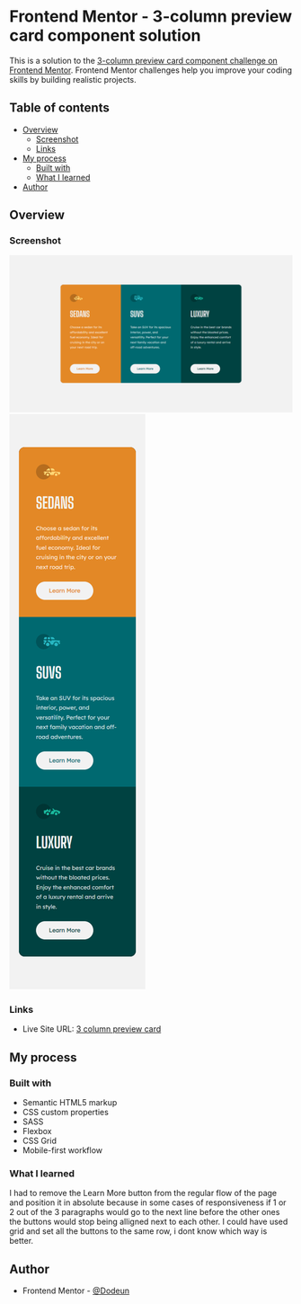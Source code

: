 # Frontend Mentor - 3-column preview card component solution

This is a solution to the [3-column preview card component challenge on Frontend Mentor](https://www.frontendmentor.io/challenges/3column-preview-card-component-pH92eAR2-). Frontend Mentor challenges help you improve your coding skills by building realistic projects. 

## Table of contents

- [Overview](#overview)
  - [Screenshot](#screenshot)
  - [Links](#links)
- [My process](#my-process)
  - [Built with](#built-with)
  - [What I learned](#what-i-learned)
- [Author](#author)

## Overview

### Screenshot

![DESKTOP VERSION](my_design_pictures/3-column-preview-card-component-desktop.png)
![DESKTOP MOBILE](my_design_pictures/3-column-preview-card-component-mobile.png)

### Links

- Live Site URL: [3 column preview card](https://3-column-preview-card-component.dodeun.com/)

## My process

### Built with

- Semantic HTML5 markup
- CSS custom properties
- SASS
- Flexbox
- CSS Grid
- Mobile-first workflow

### What I learned

I had to remove the Learn More button from the regular flow of the page and position it in absolute because in some cases of responsiveness if 1 or 2 out of the 3 paragraphs would go to the next line before the other ones the buttons would stop being alligned next to each other.
I could have used grid and set all the buttons to the same row, i dont know which way is better.

## Author

- Frontend Mentor - [@Dodeun](https://www.frontendmentor.io/profile/Dodeun)
